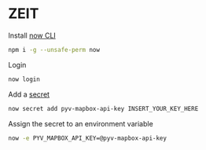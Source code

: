 # ZEIT

Install [now CLI](https://github.com/zeit/now-cli)

```bash
npm i -g --unsafe-perm now
```

Login

```bash
now login
```

Add a [secret](https://zeit.co/docs/v2/deployments/environment-variables-and-secrets/#securing-environment-variables-using-secrets)

```bash
now secret add pyv-mapbox-api-key INSERT_YOUR_KEY_HERE
```

Assign the secret to an environment variable

```bash
now -e PYV_MAPBOX_API_KEY=@pyv-mapbox-api-key
```
